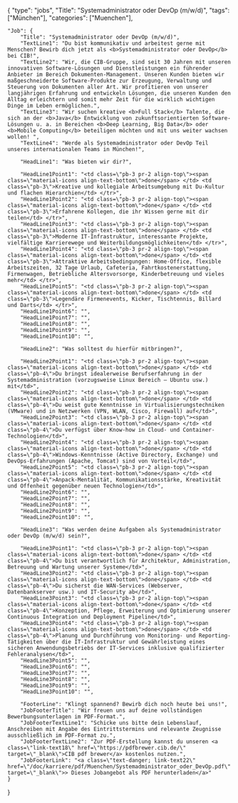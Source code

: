 {
    "type": "jobs",
    "Title": "Systemadministrator oder DevOp (m/w/d)",
    "tags": ["München"],
    "categories": ["Muenchen"],

    "Job": {
        "Title": "Systemadministrator oder DevOp (m/w/d)",
        "TextLine1": "Du bist kommunikativ und arbeitest gerne mit Menschen? Bewirb dich jetzt als <b>Systemadministrator oder DevOp</b> bei CIB!",
        "TextLine2": "Wir, die CIB-Gruppe, sind seit 30 Jahren mit unseren innovativen Software-Lösungen und Dienstleistungen ein führender Anbieter im Bereich Dokumenten-Management. Unseren Kunden bieten wir maßgeschneiderte Software-Produkte zur Erzeugung, Verwaltung und Steuerung von Dokumenten aller Art. Wir profitieren von unserer langjährigen Erfahrung und entwickeln Lösungen, die unseren Kunden den Alltag erleichtern und somit mehr Zeit für die wirklich wichtigen Dinge im Leben ermöglichen.",
        "TextLine3": "Wir suchen kreative <b>Full Stack</b> Talente, die sich an der <b>Java</b> Entwicklung von zukunftsorientierten Software-Lösungen u. a. in Bereichen <b>Deep Learning, Big Data</b> oder <b>Mobile Computing</b> beteiligen möchten und mit uns weiter wachsen wollen! ",
        "TextLine4": "Werde als Systemadministrator oder DevOp Teil unseres internationalen Teams in München!",

        "HeadLine1": "Was bieten wir dir?",

        "HeadLine1Point1": "<td class=\"pb-3 pr-2 align-top\"><span class=\"material-icons align-text-bottom\">done</span> </td> <td class=\"pb-3\">Kreative und kollegiale Arbeitsumgebung mit Du-Kultur und flachen Hierarchien</td> </tr>",
        "HeadLine1Point2": "<td class=\"pb-3 pr-2 align-top\"><span class=\"material-icons align-text-bottom\">done</span> </td> <td class=\"pb-3\">Erfahrene Kollegen, die ihr Wissen gerne mit dir teilen</td> </tr>",
        "HeadLine1Point3": "<td class=\"pb-3 pr-2 align-top\"><span class=\"material-icons align-text-bottom\">done</span> </td> <td class=\"pb-3\">Moderne IT-Infrastruktur, interessante Projekte, vielfältige Karrierewege und Weiterbildungsmöglichkeiten</td> </tr>",
        "HeadLine1Point4": "<td class=\"pb-3 pr-2 align-top\"><span class=\"material-icons align-text-bottom\">done</span> </td> <td class=\"pb-3\">Attraktive Arbeitsbedingungen: Home-Office, flexible Arbeitszeiten, 32 Tage Urlaub, Cafeteria, Fahrtkostenerstattung, Firmenwagen, Betriebliche Altersvorsorge, Kinderbetreuung und vieles mehr</td> </tr>",
        "HeadLine1Point5": "<td class=\"pb-3 pr-2 align-top\"><span class=\"material-icons align-text-bottom\">done</span> </td> <td class=\"pb-3\">Legendäre Firmenevents, Kicker, Tischtennis, Billard und Darts</td> </tr>",
        "HeadLine1Point6": "",
        "HeadLine1Point7": "",
        "HeadLine1Point8": "",
        "HeadLine1Point9": "",
        "HeadLine1Point10": "",

        "HeadLine2": "Was solltest du hierfür mitbringen?",

        "HeadLine2Point1": "<td class=\"pb-3 pr-2 align-top\"><span class=\"material-icons align-text-bottom\">done</span> </td> <td class=\"pb-4\">Du bringst idealerweise Berufserfahrung in der Systemadministration (vorzugsweise Linux Bereich – Ubuntu usw.) mit</td>",
        "HeadLine2Point2": "<td class=\"pb-3 pr-2 align-top\"><span class=\"material-icons align-text-bottom\">done</span> </td> <td class=\"pb-4\">Du weist gute Kenntnisse in Virtualisierungstechniken (VMware) und in Netzwerken (VPN, WLAN, Cisco, Firewall) auf</td>",
        "HeadLine2Point3": "<td class=\"pb-3 pr-2 align-top\"><span class=\"material-icons align-text-bottom\">done</span> </td> <td class=\"pb-4\">Du verfügst über Know-how in Cloud- und Container-Technologien</td>",
        "HeadLine2Point4": "<td class=\"pb-3 pr-2 align-top\"><span class=\"material-icons align-text-bottom\">done</span> </td> <td class=\"pb-4\">Windows-Kenntnisse (Active Directory, Exchange) und DevOps-Erfahrungen (Apache, Tomcat) sind von Vorteil</td>",
        "HeadLine2Point5": "<td class=\"pb-3 pr-2 align-top\"><span class=\"material-icons align-text-bottom\">done</span> </td> <td class=\"pb-4\">Anpack-Mentalität, Kommunikationsstärke, Kreativität und Offenheit gegenüber neuen Technologien</td>",
        "HeadLine2Point6": "",
        "HeadLine2Point7": "",
        "HeadLine2Point8": "",
        "HeadLine2Point9": "",
        "HeadLine2Point10": "",

        "HeadLine3": "Was werden deine Aufgaben als Systemadministrator oder DevOp (m/w/d) sein?",

        "HeadLine3Point1": "<td class=\"pb-3 pr-2 align-top\"><span class=\"material-icons align-text-bottom\">done</span> </td> <td class=\"pb-4\">Du bist verantwortlich für Architektur, Administration, Betreuung und Wartung unserer Systeme</td>",
        "HeadLine3Point2": "<td class=\"pb-3 pr-2 align-top\"><span class=\"material-icons align-text-bottom\">done</span> </td> <td class=\"pb-4\">Du sicherst die WAN-Services (Webserver, Datenbankserver usw.) und IT-Security ab</td>",
        "HeadLine3Point3": "<td class=\"pb-3 pr-2 align-top\"><span class=\"material-icons align-text-bottom\">done</span> </td> <td class=\"pb-4\">Konzeption, Pflege, Erweiterung und Optimierung unserer Continuous Integration und Deployment Pipeline</td>",
        "HeadLine3Point4": "<td class=\"pb-3 pr-2 align-top\"><span class=\"material-icons align-text-bottom\">done</span> </td> <td class=\"pb-4\">Planung und Durchführung von Monitoring- und Reporting-Tätigkeiten über die IT-Infrastruktur und Gewährleistung eines sicheren Anwendungsbetriebs der IT-Services inklusive qualifizierter Fehleranalysen</td>",
        "HeadLine3Point5": "",
        "HeadLine3Point6": "",
        "HeadLine3Point7": "",
        "HeadLine3Point8": "",
        "HeadLine3Point9": "",
        "HeadLine3Point10": "",

        "FooterLine": "Klingt spannend? Bewirb dich noch heute bei uns!",
        "JobFooterTitle": "Wir freuen uns auf deine vollständigen Bewerbungsunterlagen im PDF-Format.",
        "JobFooterTextLine1": "Schicke uns bitte dein Lebenslauf, Anschreiben mit Angabe des Eintrittstermins und relevante Zeugnisse ausschließlich im PDF-Format zu.",
        "JobFooterTextLine2": "Zur PDF-Erstellung kannst du unseren <a class=\"link-text18\" href=\"https://pdfbrewer.cib.de/\" target=\"_blank\">CIB pdf brewer</a> kostenlos nutzen.",
        "JobFooterLink": "<a class=\"text-danger; link-text22\" href=\"/doc/karriere/pdf/Muenchen/Systemadministrator_oder_DevOp.pdf\" target=\"_blank\">> Dieses Jobangebot als PDF herunterladen</a>"
    }

}
